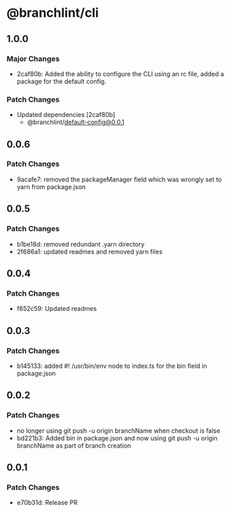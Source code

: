 # @branchlint/cli

## 1.0.0

### Major Changes

- 2caf80b: Added the ability to configure the CLI using an rc file, added a package for the default config.

### Patch Changes

- Updated dependencies [2caf80b]
  - @branchlint/default-config@0.0.1

## 0.0.6

### Patch Changes

- 9acafe7: removed the packageManager field which was wrongly set to yarn from package.json

## 0.0.5

### Patch Changes

- b1be18d: removed redundant .yarn directory
- 2f686a1: updated readmes and removed yarn files

## 0.0.4

### Patch Changes

- f652c59: Updated readmes

## 0.0.3

### Patch Changes

- b145133: added #! /usr/bin/env node to index.ts for the bin field in package.json

## 0.0.2

### Patch Changes

- no longer using git push -u origin branchName when checkout is false
- bd221b3: Added bin in package.json and now using git push -u origin branchName as part of branch creation

## 0.0.1

### Patch Changes

- e70b31d: Release PR
